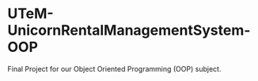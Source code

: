 # UTeM-UnicornRentalManagementSystem-OOP
Final Project for our Object Oriented Programming (OOP) subject.
